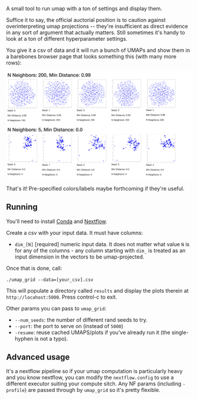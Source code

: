 A small tool to run umap with a ton of settings and display them.

Suffice it to say, the official auctorial position is to caution against
overinterpreting umap projections -- they're insufficient as direct evidence
in any sort of argument that actually matters. Still sometimes it's handy to
look at a ton of different hyperparameter settings.

You give it a csv of data and it will run a bunch of UMAPs and show them in a
barebones browser page that looks something this (with many more rows):

![Screenshot of a bunch of UMAPs in an HTML grid](media/screenshot.png)

That's it! Pre-specified colors/labels maybe forthcoming if they're useful.


## Running

You'll need to install [Conda](https://conda.io) and
[Nextflow](https://www.nextflow.io).

Create a csv with your input data. It must have columns:
- `dim_[N]` [required] numeric input data. It does not matter what value `N` is
       for any of the columns - any column starting with `dim_` is treated as an input
       dimension in the vectors to be umap-projected.

Once that is done, call:

```
./umap_grid --data=[your_csv].csv
```

This will populate a directory called `results` and display the plots therein
at `http://locahost:5000`. Press control-c to exit.

Other params you can pass to `umap_grid`:
- `--num_seeds`: the number of different rand seeds to try.
- `--port`: the port to serve on (instead of `5000`)
- `-resume`: reuse cached UMAPS/plots if you've already run it (the single-hyphen is not
  a typo).

## Advanced usage

It's a nextflow pipeline so if your umap computation is particularly heavy and you know
nextflow, you can modify the `nextflow.config` to use a different executor suiting your
compute sitch.
Any NF params (including `-profile`) are passed through by `umap_grid` so it's pretty
flexible.
